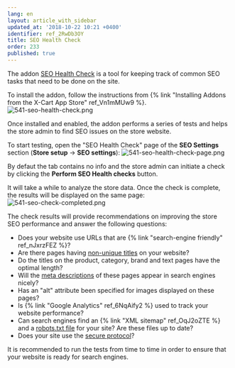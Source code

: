 ```yaml
---
lang: en
layout: article_with_sidebar
updated_at: '2018-10-22 10:21 +0400'
identifier: ref_2RwDb3OY
title: SEO Health Check
order: 233
published: true
---
```

The addon [SEO Health Check](https://market.x-cart.com/addons/seo-check.html "SEO Health Check") is a tool for keeping track of common SEO tasks that need to be done on the site. 

To install the addon, follow the instructions from {% link "Installing Addons from the X-Cart App Store" ref_Vn1mMUw9 %}.
![541-seo-health-check.png]({{site.baseurl}}/attachments/ref_2RwDb3OY/541-seo-health-check.png)

Once installed and enabled, the addon performs a series of tests and helps the store admin to find SEO issues on the store website. 

To start testing, open the "SEO Health Check" page of the **SEO Settings** section (**Store setup** -> **SEO settings**):
![541-seo-health-check-page.png]({{site.baseurl}}/attachments/ref_2RwDb3OY/541-seo-health-check-page.png)

By defaut the tab contains no info and the store admin can initiate a check by clicking the **Perform SEO Health checks** button.

It will take a while to analyze the store data. Once the check is complete, the results will be displayed on the same page:
![541-seo-check-completed.png]({{site.baseurl}}/attachments/ref_2RwDb3OY/541-seo-check-completed.png)

The check results will provide recommendations on improving the store SEO performance and answer the following questions:

- Does your website use URLs that are {% link "search-engine friendly" ref_nJxrzFEZ %}?
- Are there pages having [non-unique titles](https://kb.x-cart.com/seo_and_promotion/optimizing_your_catalog_pages_for_seo.html#title-and-meta-elements "SEO Health Check") on your website?
- Do the titles on the product, category, brand and text pages have the optimal length?
- Will the [meta descriptions](https://kb.x-cart.com/seo_and_promotion/optimizing_your_catalog_pages_for_seo.html#title-and-meta-elements "SEO Health Check") of these pages appear in search engines nicely?
- Has an "alt" attribute been specified for images displayed on these pages?
- Is {% link "Google Analytics" ref_6NqAify2 %} used to track your website performance?
- Can search engines find an {% link "XML sitemap" ref_OqJ2oZTE %} and a [robots.txt file](https://kb.x-cart.com/seo_and_promotion/optimizing_your_catalog_pages_for_seo.html#robotstxt "SEO Health Check") for your site? Are these files up to date?
- Does your site use the [secure protocol](https://kb.x-cart.com/general_setup/store_security/index.html#step-2-use-ssl-certificates "SEO Health Check")?

It is recommended to run the tests from time to time in order to ensure that your website is ready for search engines.

